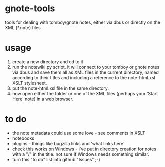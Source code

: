 gnote-tools
===========

tools for dealing with tomboy/gnote notes, either via dbus or directly on the XML (*.note) files

usage
=====

1. create a new directory and cd to it
2. run the notewiki.py script.  it will connect to your tomboy or gnote notes via dbus and save them all as XML files in the current directory, named according to their titles and including a reference to the note-html.xsl XSLT stylesheet.
3. put the note-html.xsl file in the same directory.
4. now open either the folder or one of the XML files (perhaps your 'Start Here' note) in a web browser.

to do
=====
* the note metadata could use some love - see comments in XSLT
* notebooks
* plugins - things like bugzilla links and 'what links here'
* check this works on Windows - i've put in directory creation for notes with a "/" in the title.  not sure if Windows needs something similar.
* turn this "to do" list into github "Issues" ;-)
